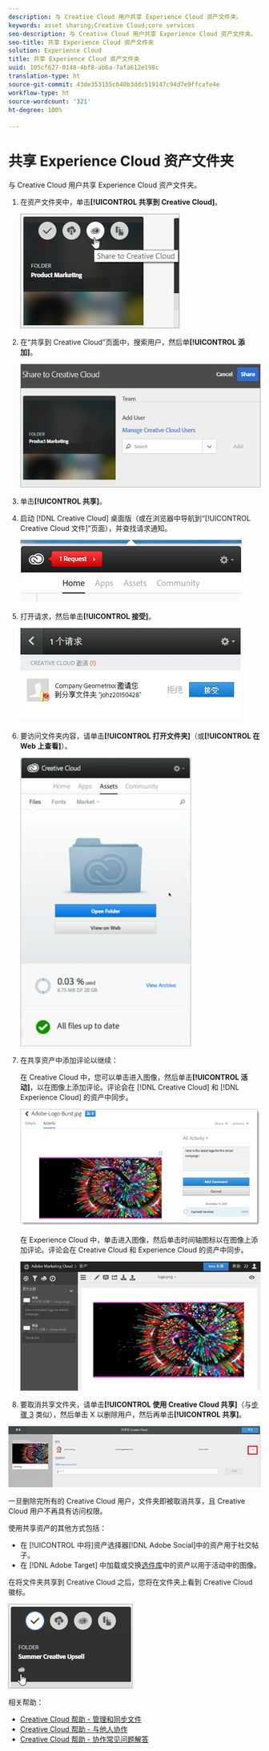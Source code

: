 ```yaml
---
description: 与 Creative Cloud 用户共享 Experience Cloud 资产文件夹。
keywords: asset sharing;Creative Cloud;core services
seo-description: 与 Creative Cloud 用户共享 Experience Cloud 资产文件夹。
seo-title: 共享 Experience Cloud 资产文件夹
solution: Experience Cloud
title: 共享 Experience Cloud 资产文件夹
uuid: 105cf627-0148-4bf8-ab6a-7afa612e198c
translation-type: ht
source-git-commit: 43de353155c640b3ddc519147c94d7e9ffcafe4e
workflow-type: ht
source-wordcount: '321'
ht-degree: 100%

---
```



# 共享 Experience Cloud 资产文件夹

与 Creative Cloud 用户共享 Experience Cloud 资产文件夹。

1. 在资产文件夹中，单击&#x200B;**[!UICONTROL 共享到 Creative Cloud]**。

   ![步骤结果](assets/asset-share-cc.png)
1. 在“共享到 Creative Cloud”页面中，搜索用户，然后单&#x200B;**[!UICONTROL 添加]**。

   ![](assets/asset-share-cc-page.png)

1. 单击&#x200B;**[!UICONTROL 共享]**。
1. 启动 [!DNL Creative Cloud] 桌面版（或在浏览器中导航到“[!UICONTROL Creative Cloud 文件]”页面），并查找请求通知。

   ![](assets/cc_share_request.png)
1. 打开请求，然后单击&#x200B;**[!UICONTROL 接受]**。

   ![步骤结果](assets/cc_share_accept.png)
1. 要访问文件夹内容，请单击&#x200B;**[!UICONTROL 打开文件夹]**（或&#x200B;**[!UICONTROL 在 Web 上查看]**）。

   ![步骤结果](assets/creative_cloud_open_folder.png)
1. 在共享资产中添加评论以继续：

   在 Creative Cloud 中，您可以单击进入图像，然后单击&#x200B;**[!UICONTROL 活动]**，以在图像上添加评论。评论会在 [!DNL Creative Cloud] 和 [!DNL Experience Cloud] 的资产中同步。

   ![](assets/asset_comment_cc.png)

   在 Experience Cloud 中，单击进入图像，然后单击时间轴图标以在图像上添加评论。评论会在 Creative Cloud 和 Experience Cloud 的资产中同步。

   ![](assets/asset_comment_mac.png)

1. 要取消共享文件夹，请单击&#x200B;**[!UICONTROL 使用 Creative Cloud 共享]**（与[步骤 3](../experience-cloud-assets/t-share-creative-cloud.md#step_BA17CFA185284641A9B878BA29551996) 类似），然后单击 X 以删除用户，然后再单击&#x200B;**[!UICONTROL 共享]**。

![](assets/asset_remove_user.png)

一旦删除完所有的 Creative Cloud 用户，文件夹即被取消共享，且 Creative Cloud 用户不再具有访问权限。

使用共享资产的其他方式包括：

* 在 [!UICONTROL  中将]资产选择器[!DNL Adobe Social]中的资产用于社交帖子。
* 在 [!DNL Adobe Target] 中加载或交换[选件库](https://docs.adobe.com/help/zh-Hans/target/using/experiences/offers/manage-content.html)中的资产以用于活动中的图像。

在将文件夹共享到 Creative Cloud 之后，您将在文件夹上看到 Creative Cloud 徽标。

![](assets/asset-cc-logo.png)

相关帮助：

* [Creative Cloud 帮助 - 管理和同步文件](https://helpx.adobe.com/cn/creative-cloud/help/sync-files.html)
* [Creative Cloud 帮助 - 与他人协作](https://helpx.adobe.com/cn/creative-cloud/help/collaboration.html)
* [Creative Cloud 帮助 - 协作常见问题解答](https://helpx.adobe.com/cn/creative-cloud/help/collaboration-faq.html)
